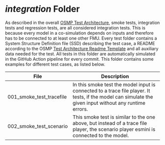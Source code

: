 # *integration* Folder

As described in the overall [OSMP Test Architecture](https://openmsl.github.io/doc/OpenMSL/test-architecture/index.html), smoke tests, integration tests and regression tests, are all considered integration tests.
This is because every model in a co-simulation depends on inputs and therefore has to be connected to at least one other FMU.
Every test folder contains a System Structure Definition file (SSD) describing the test case, a README according to the OSMP [Test Architecture Readme Template](https://github.com/openMSL/.github/blob/main/doc/integration_test_readme_template.md) and all auxiliary data needed for the test.
All tests in this folder are automatically simulated in the GitHub Action pipeline for every commit.
This folder contains some examples for different test cases, as listed below.

| File                    | Description                                                                                                                                             |
|-------------------------|---------------------------------------------------------------------------------------------------------------------------------------------------------|
| 001_smoke_test_tracefile          | In this smoke test the model input is connected to a trace file player. It tests, if the model can simulate the given input without any runtime errors. |
| 002_smoke_test_scenario | This smoke test is similar to the one above, but instead of a trace file player, the scenario player esmini is connected to the model.                  |

